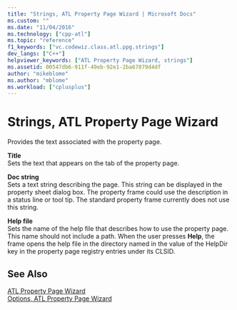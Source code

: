 ```yaml
---
title: "Strings, ATL Property Page Wizard | Microsoft Docs"
ms.custom: ""
ms.date: "11/04/2016"
ms.technology: ["cpp-atl"]
ms.topic: "reference"
f1_keywords: ["vc.codewiz.class.atl.ppg.strings"]
dev_langs: ["C++"]
helpviewer_keywords: ["ATL Property Page Wizard, strings"]
ms.assetid: 00547db6-911f-49eb-92e1-2ba67079d4df
author: "mikeblome"
ms.author: "mblome"
ms.workload: ["cplusplus"]
---
```

# Strings, ATL Property Page Wizard

Provides the text associated with the property page.

**Title**  
Sets the text that appears on the tab of the property page.

**Doc string**  
Sets a text string describing the page. This string can be displayed in the property sheet dialog box. The property frame could use the description in a status line or tool tip. The standard property frame currently does not use this string.

**Help file**  
Sets the name of the help file that describes how to use the property page. This name should not include a path. When the user presses **Help**, the frame opens the help file in the directory named in the value of the HelpDir key in the property page registry entries under its CLSID.

## See Also

[ATL Property Page Wizard](../../atl/reference/atl-property-page-wizard.md)   
[Options, ATL Property Page Wizard](../../atl/reference/options-atl-property-page-wizard.md)

